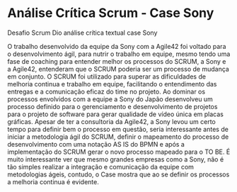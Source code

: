 # Análise Crítica Scrum - Case Sony
Desafio Scrum Dio análise crítica textual case Sony

O trabalho desenvolvido da equipe da Sony com a Agile42 foi  voltado para o desenvolvimento ágil, para nutrir o trabalho em equipe, mesmo tendo uma fase de coaching para entender melhor os processos do SCRUM, a Sony e a Agile42, entenderam que o SCRUM poderia ser um processo de mudança em conjunto.
O SCRUM foi utilizado para superar as dificuldades de melhoria continua e trabalho em equipe, facilitando o entendimento das entregas e a comunicação eficaz do time no projeto.
Ao dominar os processos envolvidos com a equipe a Sony do Japão desenvolveu um processo definido para o gerenciamento e desenvolvimento de projetos para o projeto de software para gerar qualidade de vídeo única em placas gráficas.
Apesar de ter a consultoria da Agile42, a Sony levou um certo tempo para definir bem o processo em questão, seria interessante antes de iniciar a metodologia ágil do SCRUM, definir o mapeamento do processo de desenvolvimento com uma notação AS IS do BPMN e após a implementação do SCRUM gerar o novo processo mapeado para o TO BE.
É muito interessante ver que mesmo grandes empresas como a Sony, não é tão simples realizar a integração e comunicação da equipe com metodologias ágeis, contudo, o Case mostra que ao se definir os processos a melhoria continua é evidente.
